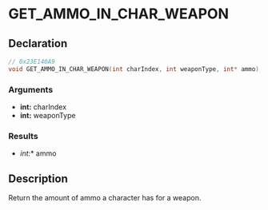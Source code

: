 # GET_AMMO_IN_CHAR_WEAPON

## Declaration
```cpp
// 0x23E140A9
void GET_AMMO_IN_CHAR_WEAPON(int charIndex, int weaponType, int* ammo);
```

### Arguments
- **int:** charIndex
- **int:** weaponType

### Results
- **int*:** ammo

## Description
Return the amount of ammo a character has for a weapon.